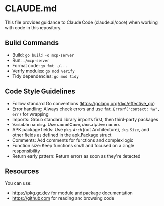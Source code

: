 # CLAUDE.md

This file provides guidance to Claude Code (claude.ai/code) when working with code in this repository.

## Build Commands
- Build: `go build -o mcp-server`
- Run: `./mcp-server`
- Format code: `go fmt ./...`
- Verify modules: `go mod verify`
- Tidy dependencies: `go mod tidy`

## Code Style Guidelines
- Follow standard Go conventions (https://golang.org/doc/effective_go)
- Error handling: Always check errors and use `fmt.Errorf("context: %w", err)` for wrapping
- Imports: Group standard library imports first, then third-party packages
- Variable naming: Use camelCase, descriptive names
- APK package fields: Use `pkg.Arch` (not Architecture), `pkg.Size`, and other fields as defined in the apk.Package struct
- Comments: Add comments for functions and complex logic
- Function size: Keep functions small and focused on a single responsibility
- Return early pattern: Return errors as soon as they're detected

## Resources

You can use:
- https://pkg.go.dev for module and package documentation
- https://github.com for reading and browsing code
